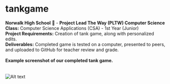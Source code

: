 # tankgame
<b>Norwalk High School</b> :school: - <b>Project Lead The Way (PLTW) Computer Science</b><br>
<b>Class:</b> Computer Science Applications (CSA) - 1st Year (Junior)<br>
<b>Project Requirements:</b> Creation of tank game, along with personalized edits.<br>
<b>Deliverables:</b> Completed game is tested on a computer, presented to peers, and uploaded to GitHub for teacher review and grade.   
<br>
<b>Example screenshot of our completed tank game.</b><br><br> 
<br>
![Alt text](https://github.com/canithachi/tankgame/blob/master/screenshots/pic.jpg "English Unfilled Version")
<br><br>
